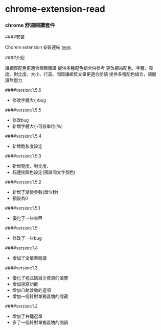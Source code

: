 # chrome-extension-read

### chrome 舒適閱讀套件


####安裝

Chorem extension 安裝連結 [here](https://chrome.google.com/webstore/detail/%E8%88%92%E9%81%A9%E9%96%B1%E8%AE%80/fafngnnaicjaodmdeekbnboekddgiohe "here").

####介紹

讓網頁配色更適合眼睛閱讀 提供多種配色組合供參考
更改網站配色、字體、亮度、對比度、大小、行高、間距讓網頁文章更適合閱讀
提供多種配色組合，讓閱讀無壓力

####version:1.5.6

* 修改字體大小bug

####version:1.5.5

* 修改bug
* 新增字體大小可設單位(％)

####version:1.5.4

* 新增飽和度設定

####version:1.5.3

* 新增亮度、對比度、
* 超連接顏色設定(預設同文字顏色)

####version:1.5.2

* 新增了漸變參數(單位秒)
* 預設為0

####version:1.5.1

* 優化了一些東西

####version:1.5

* 修改了一些bug

####version:1.4

* 增加了全螢幕閱讀

####version:1.3

* 優化了程式碼減少資源的浪費
* 增加還原功能
* 增加自動啟動的選項
* 增加一個針對單獨區塊的隱藏

####version:1.2

* 增加了右鍵選單
* 多了一個針對單獨區塊的閱讀